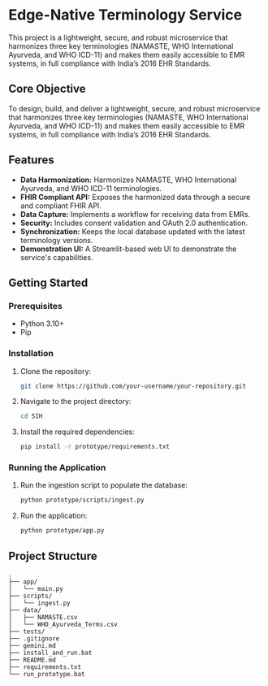 # Edge-Native Terminology Service

This project is a lightweight, secure, and robust microservice that harmonizes three key terminologies (NAMASTE, WHO International Ayurveda, and WHO ICD-11) and makes them easily accessible to EMR systems, in full compliance with India’s 2016 EHR Standards.

## Core Objective

To design, build, and deliver a lightweight, secure, and robust microservice that harmonizes three key terminologies (NAMASTE, WHO International Ayurveda, and WHO ICD-11) and makes them easily accessible to EMR systems, in full compliance with India’s 2016 EHR Standards.

## Features

*   **Data Harmonization:** Harmonizes NAMASTE, WHO International Ayurveda, and WHO ICD-11 terminologies.
*   **FHIR Compliant API:** Exposes the harmonized data through a secure and compliant FHIR API.
*   **Data Capture:** Implements a workflow for receiving data from EMRs.
*   **Security:** Includes consent validation and OAuth 2.0 authentication.
*   **Synchronization:** Keeps the local database updated with the latest terminology versions.
*   **Demonstration UI:** A Streamlit-based web UI to demonstrate the service's capabilities.

## Getting Started

### Prerequisites

*   Python 3.10+
*   Pip

### Installation

1.  Clone the repository:
    ```bash
    git clone https://github.com/your-username/your-repository.git
    ```
2.  Navigate to the project directory:
    ```bash
    cd SIH
    ```
3.  Install the required dependencies:
    ```bash
    pip install -r prototype/requirements.txt
    ```

### Running the Application

1.  Run the ingestion script to populate the database:
    ```bash
    python prototype/scripts/ingest.py
    ```
2.  Run the application:
    ```bash
    python prototype/app.py
    ```

## Project Structure

```
.
├── app/
│   └── main.py
├── scripts/
│   └── ingest.py
├── data/
│   ├── NAMASTE.csv
│   └── WHO_Ayurveda_Terms.csv
├── tests/
├── .gitignore
├── gemini.md
├── install_and_run.bat
├── README.md
├── requirements.txt
└── run_prototype.bat
```
